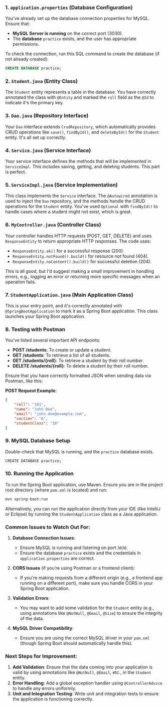 
### **1. `application.properties`** (Database Configuration)
You've already set up the database connection properties for MySQL. Ensure that:
- **MySQL Server is running** on the correct port (3030).
- The **database** `practice` exists, and the user has appropriate permissions.
  
To check the connection, run this SQL command to create the database (if not already created):
```sql
CREATE DATABASE practice;
```

### **2. `Student.java`** (Entity Class)
The `Student` entity represents a table in the database. You have correctly annotated the class with `@Entity` and marked the `roll` field as the `@Id` to indicate it's the primary key.

### **3. `Dao.java`** (Repository Interface)
Your `Dao` interface extends `CrudRepository`, which automatically provides CRUD operations like `save()`, `findById()`, and `deleteById()` for the `Student` entity. It's all set up correctly.

### **4. `Service.java`** (Service Interface)
Your service interface defines the methods that will be implemented in `ServiceImpl`. This includes saving, getting, and deleting students. This part is perfect.

### **5. `ServiceImpl.java`** (Service Implementation)
This class implements the `Service` interface. The `@Autowired` annotation is used to inject the `Dao` repository, and the methods handle the CRUD operations for the `Student` entity. You've used `Optional` with `findById()` to handle cases where a student might not exist, which is great.

### **6. `MyController.java`** (Controller Class)
Your controller handles HTTP requests (POST, GET, DELETE) and uses `ResponseEntity` to return appropriate HTTP responses. The code uses:
- `ResponseEntity.ok()` for a successful response (200).
- `ResponseEntity.notFound().build()` for resource not found (404).
- `ResponseEntity.noContent().build()` for successful deletion (204).

This is all good, but I'd suggest making a small improvement in handling errors, e.g., logging an error or returning more specific messages when an operation fails.

### **7. `StudentApplication.java`** (Main Application Class)
This is your entry point, and it's correctly annotated with `@SpringBootApplication` to mark it as a Spring Boot application. This class launches your Spring Boot application.

### **8. Testing with Postman**
You've listed several important API endpoints:
- **POST /students**: To create or update a student.
- **GET /students**: To retrieve a list of all students.
- **GET /students/{roll}**: To retrieve a student by their roll number.
- **DELETE /students/{roll}**: To delete a student by their roll number.

Ensure that you have correctly formatted JSON when sending data via Postman, like this:

**POST Request Example:**
```json
{
    "roll": "101",
    "name": "John Doe",
    "email": "john.doe@example.com",
    "section": "A",
    "studentClass": "10"
}
```

### **9. MySQL Database Setup**
Double-check that MySQL is running, and the `practice` database exists.

```bash
CREATE DATABASE practice;
```

### **10. Running the Application**
To run the Spring Boot application, use Maven. Ensure you are in the project root directory (where `pom.xml` is located) and run:

```bash
mvn spring-boot:run
```

Alternatively, you can run the application directly from your IDE (like IntelliJ or Eclipse) by running the `StudentApplication` class as a Java application.

### **Common Issues to Watch Out For:**
1. **Database Connection Issues**: 
   - Ensure MySQL is running and listening on port `3030`.
   - Ensure the database `practice` exists and the credentials in `application.properties` are correct.
   
2. **CORS Issues** (if you’re using Postman or a frontend client):
   - If you're making requests from a different origin (e.g., a frontend app running on a different port), make sure you handle CORS in your Spring Boot application.

3. **Validation Errors**: 
   - You may want to add some validation for the `Student` entity (e.g., using annotations like `@NotNull`, `@Email`, `@Size`) to ensure the integrity of the data.

4. **MySQL Driver Compatibility**: 
   - Ensure you are using the correct MySQL driver in your `pom.xml` (though Spring Boot should automatically handle this).

### **Next Steps for Improvement:**
1. **Add Validation**: Ensure that the data coming into your application is valid by using annotations like `@NotNull`, `@Email`, etc., in the `Student` entity.
2. **Error Handling**: Add a global exception handler using `@ControllerAdvice` to handle any errors uniformly.
3. **Unit and Integration Testing**: Write unit and integration tests to ensure the application is functioning correctly.
